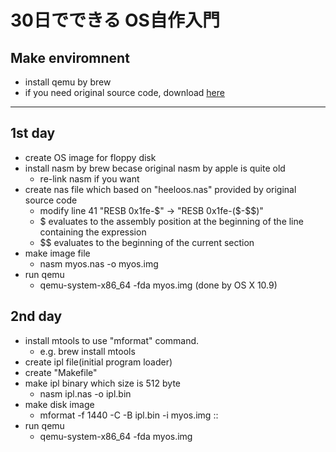 # 30日でできる OS自作入門
## Make enviromnent

* install qemu by brew
* if you need original source code, download [here](http://book.mynavi.jp/support/pc/1984/HariboteOS.iso)

***

## 1st day

* create OS image for floppy disk
* install nasm by brew becase original nasm by apple is quite old
  - re-link nasm if you want
* create nas file which based on "heeloos.nas" provided by original source code
  - modify line 41 "RESB	0x1fe-$" -> "RESB	0x1fe-($-$$)"
  - $ evaluates to the assembly position at the beginning of the line containing the expression
  - $$ evaluates to the beginning of the current section
* make image file
  - nasm myos.nas -o myos.img
* run qemu
  - qemu-system-x86_64 -fda myos.img (done by OS X 10.9)

## 2nd day

* install mtools to use "mformat" command.
  - e.g. brew install mtools
* create ipl file(initial program loader)
* create "Makefile"
* make ipl binary which size is 512 byte
  - nasm ipl.nas -o ipl.bin
* make disk image
  - mformat -f 1440 -C -B ipl.bin -i myos.img ::
* run qemu
  - qemu-system-x86_64 -fda myos.img

